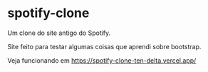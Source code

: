 # spotify-clone
Um clone do site antigo do Spotify.

Site feito para testar algumas coisas que aprendi sobre bootstrap.

Veja funcionando em https://spotify-clone-ten-delta.vercel.app/

